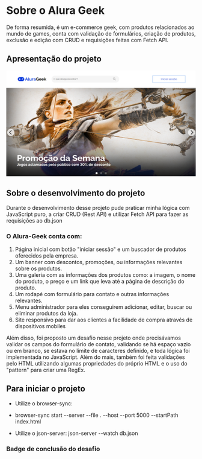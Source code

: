 # Sobre o Alura Geek
De forma resumida, é um e-commerce geek, com produtos relacionados ao mundo de games, conta com validação de formulários, criação de produtos, exclusão e edição com CRUD e requisições feitas com Fetch API. 

## Apresentação do projeto
<img src="assets/css/imgs/screenshots/alura-geek-print2.png">

## Sobre o desenvolvimento do projeto
Durante o desenvolvimento desse projeto pude praticar minha lógica com JavaScript puro, a criar CRUD (Rest API) e utilizar Fetch API para fazer as requisições ao db.json 

### O Alura-Geek conta com:
<ol>
  <li>
    Página inicial com botão "iniciar sessão" e um buscador de produtos oferecidos pela empresa.
  </li>
  <li>
    Um banner com descontos, promoções, ou informações relevantes sobre os produtos.
  </li>
  <li>
    Uma galeria com as informações dos produtos como: a imagem, o nome do produto, o preço e um link que leva até a página de descrição do produto.
  </li>
  <li>
    Um rodapé com formulário para contato e outras informações relevantes.
</li>
  <li>
    Menu administrador para eles conseguirem adicionar, editar, buscar ou eliminar produtos da loja.
  </li>
  <li>
    Site responsivo para dar aos clientes a facilidade de compra através de dispositivos mobiles
  </li>
</ol>

Além disso, foi proposto um desafio nesse projeto onde precisávamos validar os campos do formulário de contato, validando se há espaço vazio ou em branco, se estava no limite de caracteres definido, e toda lógica foi implementada no JavaScript. Além do mais, também foi feita validações pelo HTML utilizando algumas propriedades do próprio HTML e o uso do "pattern" para criar uma RegEx. 

## Para iniciar o projeto
- Utilize o browser-sync:
* browser-sync start --server --file . --host --port 5000 --startPath index.html

- Utilize o json-server:
json-server  --watch db.json

### Badge de conclusão do desafio
